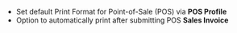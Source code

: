 - Set default Print Format for Point-of-Sale (POS) via **POS Profile**
- Option to automatically print after submitting POS **Sales Invoice**
